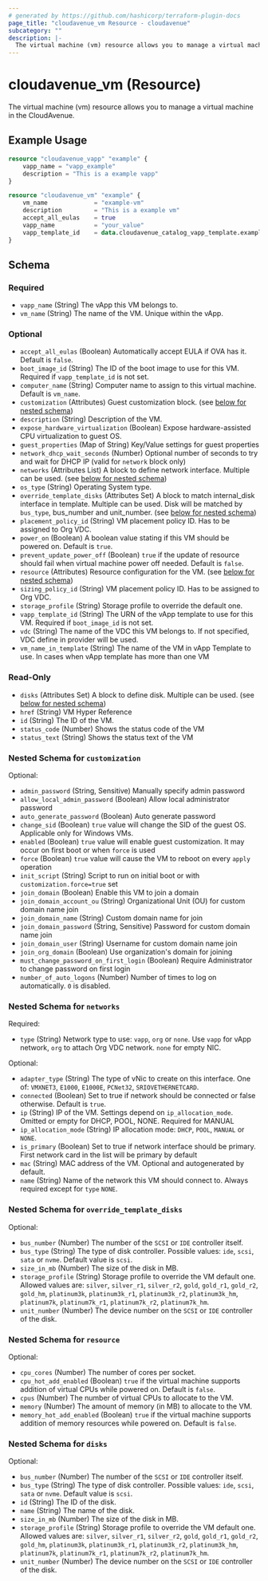 ```yaml
---
# generated by https://github.com/hashicorp/terraform-plugin-docs
page_title: "cloudavenue_vm Resource - cloudavenue"
subcategory: ""
description: |-
  The virtual machine (vm) resource allows you to manage a virtual machine in the CloudAvenue.
---
```


# cloudavenue_vm (Resource)

The virtual machine (vm) resource allows you to manage a virtual machine in the CloudAvenue.

## Example Usage

```terraform
resource "cloudavenue_vapp" "example" {
	vapp_name = "vapp_example"
	description = "This is a example vapp"
}

resource "cloudavenue_vm" "example" {
	vm_name         	= "example-vm"
	description 		= "This is a example vm"
	accept_all_eulas 	= true
	vapp_name 			= "your_value"
	vapp_template_id 	= data.cloudavenue_catalog_vapp_template.example.id
}
```

<!-- schema generated by tfplugindocs -->
## Schema

### Required

- `vapp_name` (String) The vApp this VM belongs to.
- `vm_name` (String) The name of the VM. Unique within the vApp.

### Optional

- `accept_all_eulas` (Boolean) Automatically accept EULA if OVA has it. Default is `false`.
- `boot_image_id` (String) The ID of the boot image to use for this VM. Required if `vapp_template_id` is not set.
- `computer_name` (String) Computer name to assign to this virtual machine. Default is `vm_name`.
- `customization` (Attributes) Guest customization block. (see [below for nested schema](#nestedatt--customization))
- `description` (String) Description of the VM.
- `expose_hardware_virtualization` (Boolean) Expose hardware-assisted CPU virtualization to guest OS.
- `guest_properties` (Map of String) Key/Value settings for guest properties
- `network_dhcp_wait_seconds` (Number) Optional number of seconds to try and wait for DHCP IP (valid for `network` block only)
- `networks` (Attributes List) A block to define network interface. Multiple can be used. (see [below for nested schema](#nestedatt--networks))
- `os_type` (String) Operating System type.
- `override_template_disks` (Attributes Set) A block to match internal_disk interface in template. Multiple can be used. Disk will be matched by `bus_type`, bus_number and unit_number. (see [below for nested schema](#nestedatt--override_template_disks))
- `placement_policy_id` (String) VM placement policy ID. Has to be assigned to Org VDC.
- `power_on` (Boolean) A boolean value stating if this VM should be powered on. Default is `true`.
- `prevent_update_power_off` (Boolean) `true` if the update of resource should fail when virtual machine power off needed. Default is `false`.
- `resource` (Attributes) Resource configuration for the VM. (see [below for nested schema](#nestedatt--resource))
- `sizing_policy_id` (String) VM placement policy ID. Has to be assigned to Org VDC.
- `storage_profile` (String) Storage profile to override the default one.
- `vapp_template_id` (String) The URN of the vApp template to use for this VM. Required if `boot_image_id` is not set.
- `vdc` (String) The name of the VDC this VM belongs to. If not specified, VDC define in provider will be used.
- `vm_name_in_template` (String) The name of the VM in vApp Template to use. In cases when vApp template has more than one VM

### Read-Only

- `disks` (Attributes Set) A block to define disk. Multiple can be used. (see [below for nested schema](#nestedatt--disks))
- `href` (String) VM Hyper Reference
- `id` (String) The ID of the VM.
- `status_code` (Number) Shows the status code of the VM
- `status_text` (String) Shows the status text of the VM

<a id="nestedatt--customization"></a>
### Nested Schema for `customization`

Optional:

- `admin_password` (String, Sensitive) Manually specify admin password
- `allow_local_admin_password` (Boolean) Allow local administrator password
- `auto_generate_password` (Boolean) Auto generate password
- `change_sid` (Boolean) `true` value will change the SID of the guest OS. Applicable only for Windows VMs.
- `enabled` (Boolean) `true` value will enable guest customization. It may occur on first boot or when `force` is used
- `force` (Boolean) `true` value will cause the VM to reboot on every `apply` operation
- `init_script` (String) Script to run on initial boot or with `customization.force=true` set
- `join_domain` (Boolean) Enable this VM to join a domain
- `join_domain_account_ou` (String) Organizational Unit (OU) for custom domain name join
- `join_domain_name` (String) Custom domain name for join
- `join_domain_password` (String, Sensitive) Password for custom domain name join
- `join_domain_user` (String) Username for custom domain name join
- `join_org_domain` (Boolean) Use organization's domain for joining
- `must_change_password_on_first_login` (Boolean) Require Administrator to change password on first login
- `number_of_auto_logons` (Number) Number of times to log on automatically. `0` is disabled.


<a id="nestedatt--networks"></a>
### Nested Schema for `networks`

Required:

- `type` (String) Network type to use: `vapp`, `org` or `none`. Use `vapp` for vApp network, `org` to attach Org VDC network. `none` for empty NIC.

Optional:

- `adapter_type` (String) The type of vNic to create on this interface. One of: `VMXNET3`, `E1000`, `E1000E`, `PCNet32`, `SRIOVETHERNETCARD`.
- `connected` (Boolean) Set to true if network should be connected or false otherwise. Default is `true`.
- `ip` (String) IP of the VM. Settings depend on `ip_allocation_mode`. Omitted or empty for DHCP, POOL, NONE. Required for MANUAL
- `ip_allocation_mode` (String) IP allocation mode: `DHCP`, `POOL`, `MANUAL` or `NONE`.
- `is_primary` (Boolean) Set to true if network interface should be primary. First network card in the list will be primary by default
- `mac` (String) MAC address of the VM. Optional and autogenerated by default.
- `name` (String) Name of the network this VM should connect to. Always required except for `type` `NONE`.


<a id="nestedatt--override_template_disks"></a>
### Nested Schema for `override_template_disks`

Optional:

- `bus_number` (Number) The number of the `SCSI` or `IDE` controller itself.
- `bus_type` (String) The type of disk controller. Possible values: `ide`, `scsi`, `sata` or `nvme`. Default value is `scsi`.
- `size_in_mb` (Number) The size of the disk in MB.
- `storage_profile` (String) Storage profile to override the VM default one. Allowed values are: `silver`, `silver_r1`, `silver_r2`, `gold`, `gold_r1`, `gold_r2`, `gold_hm`, `platinum3k`, `platinum3k_r1`, `platinum3k_r2`, `platinum3k_hm`, `platinum7k`, `platinum7k_r1`, `platinum7k_r2`, `platinum7k_hm`.
- `unit_number` (Number) The device number on the `SCSI` or `IDE` controller of the disk.


<a id="nestedatt--resource"></a>
### Nested Schema for `resource`

Optional:

- `cpu_cores` (Number) The number of cores per socket.
- `cpu_hot_add_enabled` (Boolean) `true` if the virtual machine supports addition of virtual CPUs while powered on. Default is `false`.
- `cpus` (Number) The number of virtual CPUs to allocate to the VM.
- `memory` (Number) The amount of memory (in MB) to allocate to the VM.
- `memory_hot_add_enabled` (Boolean) `true` if the virtual machine supports addition of memory resources while powered on. Default is `false`.


<a id="nestedatt--disks"></a>
### Nested Schema for `disks`

Optional:

- `bus_number` (Number) The number of the `SCSI` or `IDE` controller itself.
- `bus_type` (String) The type of disk controller. Possible values: `ide`, `scsi`, `sata` or `nvme`. Default value is `scsi`.
- `id` (String) The ID of the disk.
- `name` (String) The name of the disk.
- `size_in_mb` (Number) The size of the disk in MB.
- `storage_profile` (String) Storage profile to override the VM default one. Allowed values are: `silver`, `silver_r1`, `silver_r2`, `gold`, `gold_r1`, `gold_r2`, `gold_hm`, `platinum3k`, `platinum3k_r1`, `platinum3k_r2`, `platinum3k_hm`, `platinum7k`, `platinum7k_r1`, `platinum7k_r2`, `platinum7k_hm`.
- `unit_number` (Number) The device number on the `SCSI` or `IDE` controller of the disk.


